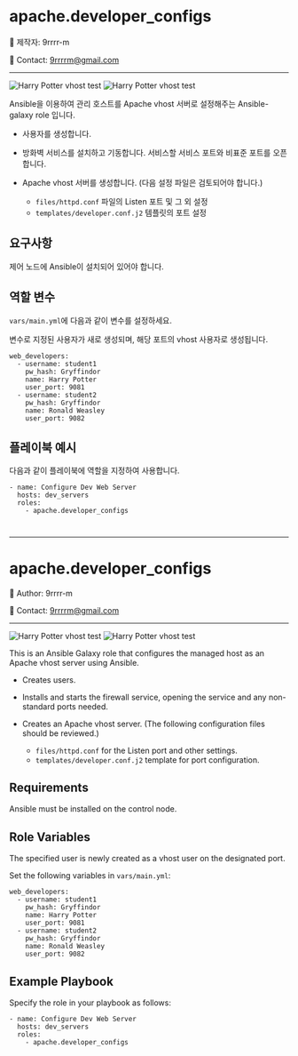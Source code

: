 apache.developer_configs
=========

  💜 제작자: 9rrrr-m

  💜 Contact: 9rrrrm@gmail.com

---
![Harry Potter vhost test](https://img1.daumcdn.net/thumb/R1280x0/?scode=mtistory2&fname=https%3A%2F%2Fblog.kakaocdn.net%2Fdn%2FbLbPbo%2FbtsKFm4xPzh%2FR6kZFqKV7HnZSlA9x3WaI0%2Fimg.png)
![Harry Potter vhost test](https://img1.daumcdn.net/thumb/R1280x0/?scode=mtistory2&fname=https%3A%2F%2Fblog.kakaocdn.net%2Fdn%2Fc4BOb8%2FbtsKF52jbDo%2FDtWOowZiAF6l9VIR96otU0%2Fimg.png)
  
Ansible을 이용하여 관리 호스트를 Apache vhost 서버로 설정해주는 Ansible-galaxy role 입니다.
- 사용자를 생성합니다.
- 방화벽 서비스를 설치하고 기동합니다. 서비스할 서비스 포트와 비표준 포트를 오픈합니다.
- Apache vhost 서버를 생성합니다. (다음 설정 파일은 검토되어야 합니다.)

  - `files/httpd.conf` 파일의 Listen 포트 및 그 외 설정
  - `templates/developer.conf.j2` 템플릿의 포트 설정

요구사항
------------
제어 노드에 Ansible이 설치되어 있어야 합니다.

역할 변수
--------------
`vars/main.yml`에 다음과 같이 변수를 설정하세요.

변수로 지정된 사용자가 새로 생성되며, 해당 포트의 vhost 사용자로 생성됩니다.
```
web_developers:
  - username: student1
    pw_hash: Gryffindor
    name: Harry Potter
    user_port: 9081
  - username: student2
    pw_hash: Gryffindor
    name: Ronald Weasley
    user_port: 9082
```

플레이북 예시
----------------
다음과 같이 플레이북에 역할을 지정하여 사용합니다.
```
- name: Configure Dev Web Server
  hosts: dev_servers
  roles:
    - apache.developer_configs
```
#
---

apache.developer_configs
=========

  💜 Author: 9rrrr-m

  💜 Contact: 9rrrrm@gmail.com

---
![Harry Potter vhost test](https://img1.daumcdn.net/thumb/R1280x0/?scode=mtistory2&fname=https%3A%2F%2Fblog.kakaocdn.net%2Fdn%2FbLbPbo%2FbtsKFm4xPzh%2FR6kZFqKV7HnZSlA9x3WaI0%2Fimg.png)
![Harry Potter vhost test](https://img1.daumcdn.net/thumb/R1280x0/?scode=mtistory2&fname=https%3A%2F%2Fblog.kakaocdn.net%2Fdn%2Fc4BOb8%2FbtsKF52jbDo%2FDtWOowZiAF6l9VIR96otU0%2Fimg.png)

This is an Ansible Galaxy role that configures the managed host as an Apache vhost server using Ansible.
- Creates users.
- Installs and starts the firewall service, opening the service and any non-standard ports needed.
- Creates an Apache vhost server. (The following configuration files should be reviewed.)

  - `files/httpd.conf` for the Listen port and other settings.
  - `templates/developer.conf.j2` template for port configuration.

Requirements
------------
Ansible must be installed on the control node.

Role Variables
--------------
The specified user is newly created as a vhost user on the designated port.

Set the following variables in `vars/main.yml`:
```
web_developers:
  - username: student1
    pw_hash: Gryffindor
    name: Harry Potter
    user_port: 9081
  - username: student2
    pw_hash: Gryffindor
    name: Ronald Weasley
    user_port: 9082
```

Example Playbook
----------------
Specify the role in your playbook as follows:
```
- name: Configure Dev Web Server
  hosts: dev_servers
  roles:
    - apache.developer_configs
```
